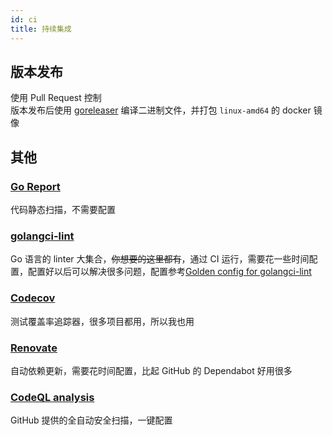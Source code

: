 ```yaml
---
id: ci
title: 持续集成
---
```


## 版本发布

使用 Pull Request 控制  
版本发布后使用 [goreleaser](https://goreleaser.com/) 编译二进制文件，并打包 `linux-amd64` 的 docker 镜像

## 其他

### [Go Report](https://goreportcard.com/)

代码静态扫描，不需要配置

### [golangci-lint](https://github.com/golangci/golangci-lint)

Go 语言的 linter 大集合，~~你想要的这里都有~~，通过 CI 运行，需要花一些时间配置，配置好以后可以解决很多问题，配置参考[Golden config for golangci-lint](https://gist.github.com/maratori/47a4d00457a92aa426dbd48a18776322)

### [Codecov](https://about.codecov.io/)

测试覆盖率追踪器，很多项目都用，所以我也用

### [Renovate](https://github.com/renovatebot/renovate)

自动依赖更新，需要花时间配置，比起 GitHub 的 Dependabot 好用很多

### [CodeQL analysis](https://github.com/github/codeql-action/)

GitHub 提供的全自动安全扫描，一键配置
